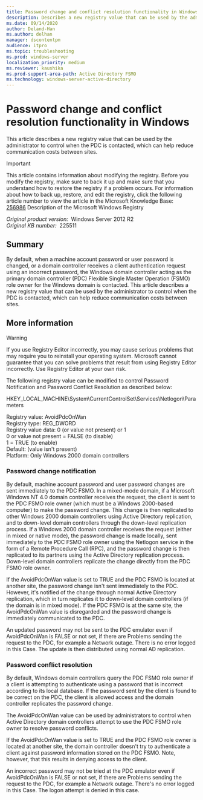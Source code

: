 ```yaml
---
title: Password change and conflict resolution functionality in Windows
description: Describes a new registry value that can be used by the administrator to control when the PDC is contacted, which can help reduce communication costs between sites.
ms.date: 09/14/2020
author: Deland-Han
ms.author: delhan
manager: dscontentpm
audience: itpro
ms.topic: troubleshooting
ms.prod: windows-server
localization_priority: medium
ms.reviewer: kaushika
ms.prod-support-area-path: Active Directory FSMO
ms.technology: windows-server-active-directory
---
```

# Password change and conflict resolution functionality in Windows

This article describes a new registry value that can be used by the administrator to control when the PDC is contacted, which can help reduce communication costs between sites.

> [!IMPORTANT]
> This article contains information about modifying the registry. Before you modify the registry, make sure to back it up and make sure that you understand how to restore the registry if a problem occurs. For information about how to back up, restore, and edit the registry, click the following article number to view the article in the Microsoft Knowledge Base:  
[256986](https://support.microsoft.com/help/256986) Description of the Microsoft Windows Registry  

_Original product version:_ &nbsp;Windows Server 2012 R2  
_Original KB number:_ &nbsp;225511

## Summary

By default, when a machine account password or user password is changed, or a domain controller receives a client authentication request using an incorrect password, the Windows domain controller acting as the primary domain controller (PDC) Flexible Single Master Operation (FSMO) role owner for the Windows domain is contacted. This article describes a new registry value that can be used by the administrator to control when the PDC is contacted, which can help reduce communication costs between sites.

## More information

> [!WARNING]
> If you use Registry Editor incorrectly, you may cause serious problems that may require you to reinstall your operating system. Microsoft cannot guarantee that you can solve problems that result from using Registry Editor incorrectly. Use Registry Editor at your own risk.  

The following registry value can be modified to control Password Notification and Password Conflict Resolution as described below:

HKEY_LOCAL_MACHINE\System\CurrentControlSet\Services\Netlogon\Parameters  

Registry value: AvoidPdcOnWan  
Registry type: REG_DWORD  
Registry value data: 0 (or value not present) or 1  
0 or value not present = FALSE (to disable)  
1 = TRUE (to enable)  
Default: (value isn't present)  
Platform: Only Windows 2000 domain controllers  

### Password change notification

By default, machine account password and user password changes are sent immediately to the PDC FSMO. In a mixed-mode domain, if a Microsoft Windows NT 4.0 domain controller receives the request, the client is sent to the PDC FSMO role owner (which must be a Windows 2000-based computer) to make the password change. This change is then replicated to other Windows 2000 domain controllers using Active Directory replication, and to down-level domain controllers through the down-level replication process. If a Windows 2000 domain controller receives the request (either in mixed or native mode), the password change is made locally, sent immediately to the PDC FSMO role owner using the Netlogon service in the form of a Remote Procedure Call (RPC), and the password change is then replicated to its partners using the Active Directory replication process. Down-level domain controllers replicate the change directly from the PDC FSMO role owner.

If the AvoidPdcOnWan value is set to TRUE and the PDC FSMO is located at another site, the password change isn't sent immediately to the PDC. However, it's notified of the change through normal Active Directory replication, which in turn replicates it to down-level domain controllers (if the domain is in mixed mode). If the PDC FSMO is at the same site, the AvoidPdcOnWan value is disregarded and the password change is immediately communicated to the PDC.

An updated password may not be sent to the PDC emulator even if AvoidPdcOnWan is FALSE or not set, if there are Problems sending the request to the PDC, for example a Network outage. There is no error logged in this Case. The update is then distributed using normal AD replication.

### Password conflict resolution

By default, Windows domain controllers query the PDC FSMO role owner if a client is attempting to authenticate using a password that is incorrect according to its local database. If the password sent by the client is found to be correct on the PDC, the client is allowed access and the domain controller replicates the password change.

The AvoidPdcOnWan value can be used by administrators to control when Active Directory domain controllers attempt to use the PDC FSMO role owner to resolve password conflicts.

If the AvoidPdcOnWan value is set to TRUE and the PDC FSMO role owner is located at another site, the domain controller doesn't try to authenticate a client against password information stored on the PDC FSMO. Note, however, that this results in denying access to the client.

An incorrect password may not be tried at the PDC emulator even if AvoidPdcOnWan is FALSE or not set, if there are Problems sending the request to the PDC, for example a Network outage. There's no error logged in this Case. The logon attempt is denied in this case.
